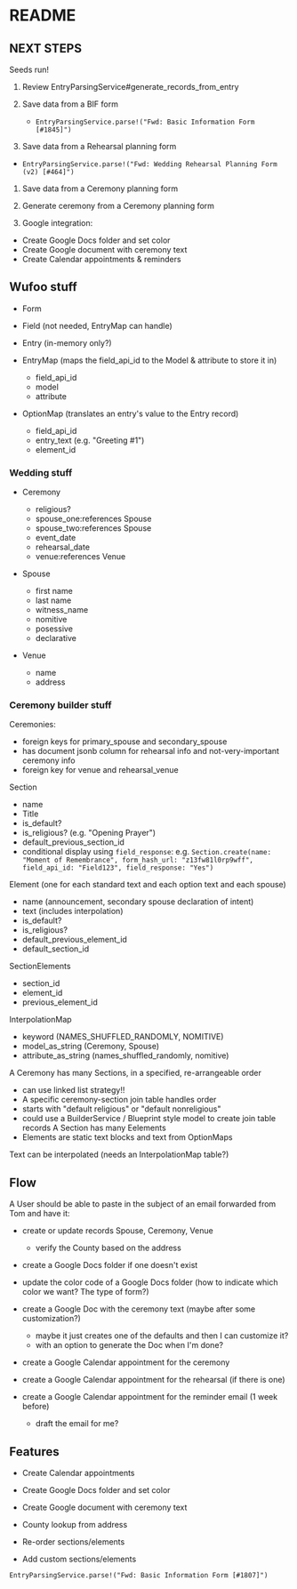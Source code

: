 # README

## NEXT STEPS
Seeds run!

1. Review EntryParsingService#generate_records_from_entry

1. Save data from a BIF form
   - `EntryParsingService.parse!("Fwd: Basic Information Form [#1845]")`
1. Save data from a Rehearsal planning form
  -  `EntryParsingService.parse!("Fwd: Wedding Rehearsal Planning Form (v2) [#464]")`

1. Save data from a Ceremony planning form

1. Generate ceremony from a Ceremony planning form

1. Google integration:
  - Create Google Docs folder and set color
  - Create Google document with ceremony text
  - Create Calendar appointments & reminders

## Wufoo stuff
* Form
* Field (not needed, EntryMap can handle)
* Entry (in-memory only?)


* EntryMap (maps the field_api_id to the Model & attribute to store it in)
  - field_api_id
  - model
  - attribute

* OptionMap (translates an entry's value to the Entry record)
  - field_api_id
  - entry_text (e.g. "Greeting #1")
  - element_id

### Wedding stuff
* Ceremony
  - religious?
  - spouse_one:references Spouse
  - spouse_two:references Spouse
  - event_date
  - rehearsal_date
  - venue:references Venue

* Spouse
  - first name
  - last name
  - witness_name
  - nomitive
  - posessive
  - declarative

* Venue
  - name
  - address

### Ceremony builder stuff

Ceremonies:
  - foreign keys for primary_spouse and secondary_spouse
  - has document jsonb column for rehearsal info and not-very-important ceremony info
  - foreign key for venue and rehearsal_venue

Section
  - name
  - Title
  - is_default?
  - is_religious? (e.g. "Opening Prayer")
  - default_previous_section_id
  - conditional display using `field_response`: e.g. `Section.create(name: "Moment of Remembrance", form_hash_url: "z13fw81l0rp9wff", field_api_id: "Field123", field_response: "Yes")`

Element (one for each standard text and each option text and each spouse)
  - name (announcement, secondary spouse declaration of intent)
  - text (includes interpolation)
  - is_default?
  - is_religious?
  - default_previous_element_id
  - default_section_id

SectionElements
  - section_id
  - element_id
  - previous_element_id

InterpolationMap
  - keyword (NAMES_SHUFFLED_RANDOMLY, NOMITIVE)
  - model_as_string (Ceremony, Spouse)
  - attribute_as_string (names_shuffled_randomly, nomitive)

A Ceremony has many Sections, in a specified, re-arrangeable order
  - can use linked list strategy!!
  - A specific ceremony-section join table handles order
  - starts with "default religious" or "default nonreligious"
  - could use a BuilderService / Blueprint style model to create join table records
A Section has many Eelements
  - Elements are static text blocks and text from OptionMaps

Text can be interpolated (needs an InterpolationMap table?)

## Flow
A User should be able to paste in the subject of an email forwarded from Tom and have it:
  - create or update records Spouse, Ceremony, Venue
    - verify the County based on the address
  - create a Google Docs folder if one doesn't exist
  - update the color code of a Google Docs folder (how to indicate which color we want? The type of form?)

  - create a Google Doc with the ceremony text (maybe after some customization?)
    - maybe it just creates one of the defaults and then I can customize it?
    - with an option to generate the Doc when I'm done?

  - create a Google Calendar appointment for the ceremony
  - create a Google Calendar appointment for the rehearsal (if there is one)
  - create a Google Calendar appointment for the reminder email (1 week before)
    - draft the email for me?

## Features
* Create Calendar appointments
* Create Google Docs folder and set color
* Create Google document with ceremony text

* County lookup from address
* Re-order sections/elements
* Add custom sections/elements


`EntryParsingService.parse!("Fwd: Basic Information Form [#1807]")`
